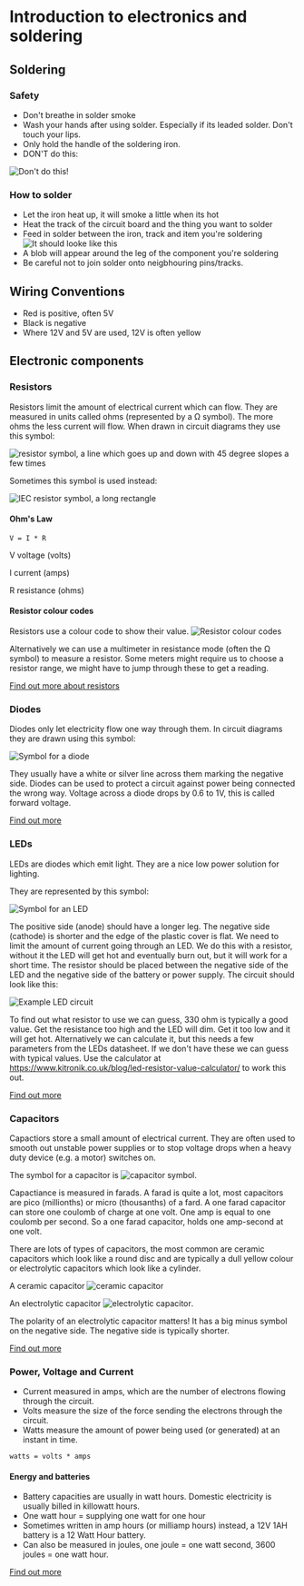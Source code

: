 # Introduction to electronics and soldering

## Soldering

### Safety 

 * Don't breathe in solder smoke
 * Wash your hands after using solder. Especially if its leaded solder. Don't touch your lips. 
 * Only hold the handle of the soldering iron.
 * DON'T do this:
 
 ![Don't do this!](https://i2.wp.com/makezine.com/wp-content/uploads/2016/03/Screen-Shot-2016-03-08-at-9.15.01-AM.png)
 
 
### How to solder
 * Let the iron heat up, it will smoke a little when its hot
 * Heat the track of the circuit board and the thing you want to solder
 * Feed in solder between the iron, track and item you're soldering
  ![It should looke like this](https://cdn.sparkfun.com/r/600-600/assets/learn_tutorials/5/Soldering_Action-01.jpg)
  * A blob will appear around the leg of the component you're soldering
  * Be careful not to join solder onto neigbhouring pins/tracks.
 
## Wiring Conventions
 
* Red is positive, often 5V
* Black is negative
* Where 12V and 5V are used, 12V is often yellow

 
## Electronic components
 
### Resistors
  
  Resistors limit the amount of electrical current which can flow. They are measured in units called ohms (represented by a Ω symbol). The more ohms the less current will flow. When drawn in circuit diagrams they use this symbol:
  
![resistor symbol, a line which goes up and down with 45 degree slopes a few times](https://upload.wikimedia.org/wikipedia/commons/thumb/e/ee/Resistor_symbol_America.svg/320px-Resistor_symbol_America.svg.png)

Sometimes this symbol is used instead:

![IEC resistor symbol, a long rectangle](https://upload.wikimedia.org/wikipedia/commons/thumb/c/c3/Resistor_symbol_IEC.svg/320px-Resistor_symbol_IEC.svg.png)
  
#### Ohm's Law
  
  ```V = I * R```
  
  V voltage (volts)
  
  I current (amps)
  
  R resistance (ohms)
  
#### Resistor colour codes 
  
  Resistors use a colour code to show their value. 
  ![Resistor colour codes](https://www.digikey.co.uk/-/media/Images/Marketing/Resources/Calculators/resistor-color-chart.png?la=en-GB&ts=e802ab48-1ea0-4745-babf-9a21accec5c2)
  
  Alternatively we can use a multimeter in resistance mode (often the Ω symbol) to measure a resistor. Some meters might require us to choose a resistor range, we might have to jump through these to get a reading.
  
[Find out more about resistors](https://learn.sparkfun.com/tutorials/resistors/decoding-resistor-markings)
 
### Diodes

Diodes only let electricity flow one way through them. In circuit diagrams they are drawn using this symbol:

![Symbol for a diode](https://cdn.sparkfun.com/assets/d/6/b/f/a/5171b6bece395ff53c000000.PNG)
 
They usually have a white or silver line across them marking the negative side. Diodes can be used to protect a circuit against power being connected the wrong way. Voltage across a diode drops by 0.6 to 1V, this is called forward voltage.

[Find out more](https://learn.sparkfun.com/tutorials/diodes/all)
  
### LEDs
 LEDs are diodes which emit light. They are a nice low power solution for lighting. 
 
 They are represented by this symbol:
 
 ![Symbol for an LED](https://upload.wikimedia.org/wikipedia/commons/e/e5/LED_symbol.svg)
 
 The positive side (anode) should have a longer leg. The negative side (cathode) is shorter and the edge of the plastic cover is flat. We need to limit the amount of current going through an LED. We do this with a resistor, without it the LED will get hot and eventually burn out, but it will work for a short time. The resistor should be placed between the negative side of the LED and the negative side of the battery or power supply. The circuit should look like this:
 
 ![Example LED circuit](https://upload.wikimedia.org/wikipedia/commons/thumb/c/c9/LED_circuit.svg/100px-LED_circuit.svg.png)
 
To find out what resistor to use we can guess, 330 ohm is typically a good value. Get the resistance too high and the LED will dim. Get it too low and it will get hot. Alternatively we can calculate it, but this needs a few parameters from the LEDs datasheet. If we don't have these we can guess with typical values. Use the calculator at https://www.kitronik.co.uk/blog/led-resistor-value-calculator/ to work this out. 
 
[Find out more](https://learn.sparkfun.com/tutorials/light-emitting-diodes-leds)
 

 
### Capacitors
 Capactiors store a small amount of electrical current. They are often used to smooth out unstable power supplies or to stop voltage drops when a heavy duty device (e.g. a motor) switches on. 
 
 The symbol for a capacitor is ![capacitor symbol](https://upload.wikimedia.org/wikipedia/commons/8/89/Capacitor_Symbol.svg).
 
 Capactiance is measured in farads. A farad is quite a lot, most capacitors are pico (millionths) or micro (thousanths) of a fard. A one farad capacitor can store one coulomb of charge at one volt. One amp is equal to one coulomb per second. So a one farad capacitor, holds one amp-second at one volt. 
 
 There are lots of types of capacitors, the most common are ceramic capacitors which look like a round disc and are typically a dull yellow colour or electrolytic capacitors which look like a cylinder. 
 
 A ceramic capacitor ![ceramic capacitor](https://media.rs-online.com/t_thumb100/F3654650-01.jpg)
 
 An electrolytic capacitor ![electrolytic capacitor](https://media.rs-online.com/t_thumb100/F3654650-01.jpg).
 
 The polarity of an electrolytic capacitor matters! It has a big minus symbol on the negative side. The negative side is typically shorter. 
 
 [Find out more](https://learn.sparkfun.com/tutorials/capacitors)
 
### Power, Voltage and Current
 
 * Current measured in amps, which are the number of electrons flowing through the circuit.
 * Volts measure the size of the force sending the electrons through the circuit.
 * Watts measure the amount of power being used (or generated) at an instant in time.
 
 ```watts = volts * amps```
 
#### Energy and batteries
 
 * Battery capacities are usually in watt hours. Domestic electricity is usually billed in killowatt hours.
 * One watt hour = supplying one watt for one hour
 * Sometimes written in amp hours (or milliamp hours) instead, a 12V 1AH battery is a 12 Watt Hour battery. 
 * Can also be measured in joules, one joule = one watt second, 3600 joules = one watt hour. 

 [Find out more](https://learn.sparkfun.com/tutorials/electric-power)

